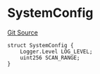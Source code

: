 # SystemConfig
[Git Source](https://github.com/metacontract/mc/blob/20954f1387efa0bc72b42d3e78a22f9f845eebbd/src/devkit/Flattened.sol)


```solidity
struct SystemConfig {
    Logger.Level LOG_LEVEL;
    uint256 SCAN_RANGE;
}
```

